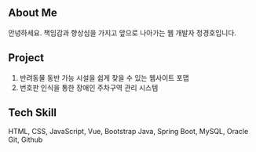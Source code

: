 About Me
--------
안녕하세요. 책임감과 향상심을 가지고 앞으로 나아가는 웹 개발자 정경호입니다.

Project
--------
01. 반려동물 동반 가능 시설을 쉽게 찾을 수 있는 웹사이트 포맵
02. 번호판 인식을 통한 장애인 주차구역 관리 시스템

Tech Skill
--------
HTML, CSS, JavaScript, Vue, Bootstrap
Java, Spring Boot, MySQL, Oracle
Git, Github
